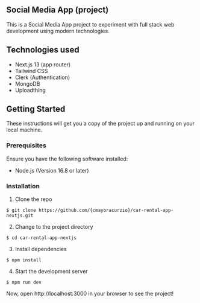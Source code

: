## Social Media App (project)

This is a Social Media App project to experiment with full stack web development using modern technologies.

## Technologies used

- Next.js 13 (app router)
- Tailwind CSS
- Clerk (Authentication)
- MongoDB
- Uploadthing

## Getting Started

These instructions will get you a copy of the project up and running on your local machine.

### Prerequisites

Ensure you have the following software installed:

- Node.js (Version 16.8 or later)

### Installation

1. Clone the repo

```
$ git clone https://github.com/{cmayoracurzio}/car-rental-app-nextjs.git
```

2. Change to the project directory

```
$ cd car-rental-app-nextjs
```

3. Install dependencies

```
$ npm install
```

4. Start the development server

```
$ npm run dev
```

Now, open http://localhost:3000 in your browser to see the project!
